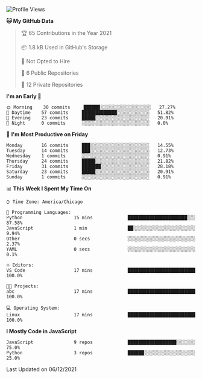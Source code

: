 <!--START_SECTION:waka-->
![Profile Views](http://img.shields.io/badge/Profile%20Views-355-blue)

**🐱 My GitHub Data** 

> 🏆 65 Contributions in the Year 2021
 > 
> 📦 1.8 kB Used in GitHub's Storage 
 > 
> 🚫 Not Opted to Hire
 > 
> 📜 6 Public Repositories 
 > 
> 🔑 12 Private Repositories  
 > 
**I'm an Early 🐤** 

```text
🌞 Morning    30 commits     ██████░░░░░░░░░░░░░░░░░░░   27.27% 
🌆 Daytime    57 commits     █████████████░░░░░░░░░░░░   51.82% 
🌃 Evening    23 commits     █████░░░░░░░░░░░░░░░░░░░░   20.91% 
🌙 Night      0 commits      ░░░░░░░░░░░░░░░░░░░░░░░░░   0.0%

```
📅 **I'm Most Productive on Friday** 

```text
Monday       16 commits     ███░░░░░░░░░░░░░░░░░░░░░░   14.55% 
Tuesday      14 commits     ███░░░░░░░░░░░░░░░░░░░░░░   12.73% 
Wednesday    1 commits      ░░░░░░░░░░░░░░░░░░░░░░░░░   0.91% 
Thursday     24 commits     █████░░░░░░░░░░░░░░░░░░░░   21.82% 
Friday       31 commits     ███████░░░░░░░░░░░░░░░░░░   28.18% 
Saturday     23 commits     █████░░░░░░░░░░░░░░░░░░░░   20.91% 
Sunday       1 commits      ░░░░░░░░░░░░░░░░░░░░░░░░░   0.91%

```


📊 **This Week I Spent My Time On** 

```text
⌚︎ Time Zone: America/Chicago

💬 Programming Languages: 
Python                   15 mins             ██████████████████████░░░   87.58% 
JavaScript               1 min               ██░░░░░░░░░░░░░░░░░░░░░░░   9.94% 
Other                    0 secs              ░░░░░░░░░░░░░░░░░░░░░░░░░   2.37% 
YAML                     0 secs              ░░░░░░░░░░░░░░░░░░░░░░░░░   0.1%

🔥 Editors: 
VS Code                  17 mins             █████████████████████████   100.0%

🐱‍💻 Projects: 
abc                      17 mins             █████████████████████████   100.0%

💻 Operating System: 
Linux                    17 mins             █████████████████████████   100.0%

```

**I Mostly Code in JavaScript** 

```text
JavaScript               9 repos             ██████████████████░░░░░░░   75.0% 
Python                   3 repos             ██████░░░░░░░░░░░░░░░░░░░   25.0%

```



 Last Updated on 06/12/2021
<!--END_SECTION:waka-->
